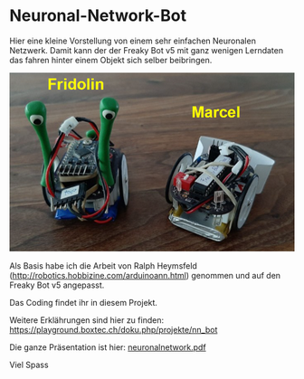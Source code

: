 # Neuronal-Network-Bot

Hier eine kleine Vorstellung von einem sehr einfachen Neuronalen Netzwerk. Damit kann der der Freaky Bot v5 mit ganz wenigen Lerndaten das fahren hinter einem Objekt sich selber beibringen.

![](roboter.png)

Als Basis habe ich die Arbeit von Ralph Heymsfeld (http://robotics.hobbizine.com/arduinoann.html) genommen und auf den Freaky Bot v5 angepasst. 

Das Coding findet ihr in diesem Projekt.

Weitere Erklährungen sind hier zu finden: https://playground.boxtec.ch/doku.php/projekte/nn_bot

Die ganze Präsentation ist hier: [neuronalnetwork.pdf](neuronalnetwork.pdf)

Viel Spass
